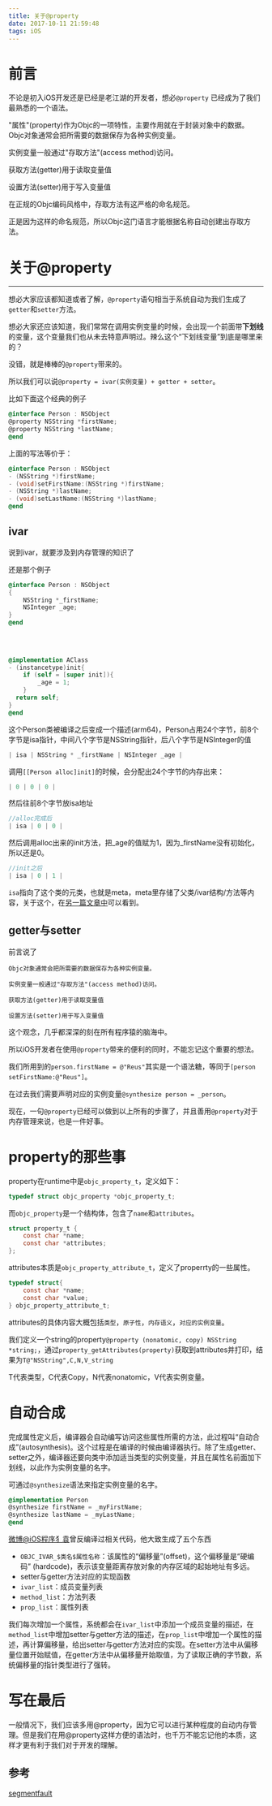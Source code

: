 ```yaml
---
title: 关于@property
date: 2017-10-11 21:59:48
tags: iOS
---
```


# 前言

不论是初入iOS开发还是已经是老江湖的开发者，想必`@property` 已经成为了我们最熟悉的一个语法。

"属性"(property)作为Objc的一项特性，主要作用就在于封装对象中的数据。Objc对象通常会把所需要的数据保存为各种实例变量。

实例变量一般通过"存取方法"(access method)访问。

获取方法(getter)用于读取变量值

设置方法(setter)用于写入变量值

在正规的Objc编码风格中，存取方法有这严格的命名规范。

正是因为这样的命名规范，所以Objc这门语言才能根据名称自动创建出存取方法。

# 关于@property

---

想必大家应该都知道或者了解，`@property`语句相当于系统自动为我们生成了`getter`和`setter`方法。

想必大家还应该知道，我们常常在调用实例变量的时候，会出现一个前面带**下划线**的变量，这个变量我们也从未去特意声明过。辣么这个“下划线变量”到底是哪里来的？

没错，就是棒棒的`@property`带来的。

所以我们可以说`@property = ivar(实例变量) + getter + setter`。

比如下面这个经典的例子

```objective-c
@interface Person : NSObject
@property NSString *firstName;
@property NSString *lastName;
@end
```

上面的写法等价于：

```objective-c
@interface Person : NSObject
- (NSString *)firstName;
- (void)setFirstName:(NSString *)firstName;
- (NSString *)lastName;
- (void)setLastName:(NSString *)lastName;
@end
```

## ivar

说到ivar，就要涉及到内存管理的知识了

还是那个例子

```objective-c
@interface Person : NSObject
{
    NSString *_firstName;
  	NSInteger _age;
}
@end

  
  
  
@implementation AClass
- (instancetype)init{
    if (self = [super init]){
        _age = 1;
    }
  return self;
}
@end
```

这个Person类被编译之后变成一个描述(arm64)，Person占用24个字节，前8个字节是isa指针，中间八个字节是NSString指针，后八个字节是NSInteger的值

```objective-c
| isa | NSString * _firstName | NSInteger _age |
```

调用`[[Person alloc]init]`的时候，会分配出24个字节的内存出来：

```objective-c
| 0 | 0 | 0 |
```

然后往前8个字节放isa地址

```objective-c
//alloc完成后
| isa | 0 | 0 |
```

然后调用alloc出来的init方法，把\_age的值赋为1，因为\_firstName没有初始化，所以还是0。

```objective-c
//init之后
| isa | 0 | 1 |
```

`isa`指向了这个类的元类，也就是meta，meta里存储了父类/ivar结构/方法等内容，关于这个，在[另一篇文章中](http://luoyangcan.top/2017/09/13/iOS%E5%86%85%E5%AD%98%E7%AE%A1%E7%90%86-ARC/)可以看到。

## getter与setter

前言说了

```
Objc对象通常会把所需要的数据保存为各种实例变量。

实例变量一般通过"存取方法"(access method)访问。

获取方法(getter)用于读取变量值

设置方法(setter)用于写入变量值

```

这个观念，几乎都深深的刻在所有程序猿的脑海中。

所以iOS开发者在使用`@property`带来的便利的同时，不能忘记这个重要的想法。

我们所用到的`person.firstName = @"Reus"`其实是一个语法糖，等同于`[person setFirstName:@"Reus"]`。

在过去我们需要声明对应的实例变量`@synthesize person = _person`。

现在，一句`@property`已经可以做到以上所有的步骤了，并且善用`@property`对于内存管理来说，也是一件好事。

# property的那些事

property在runtime中是`objc_property_t`，定义如下：

```objective-c
typedef struct objc_property *objc_property_t;
```

而`objc_property`是一个结构体，包含了`name`和`attributes`。

```objective-c
struct property_t {
    const char *name;
    const char *attributes;
};
```

attributes本质是`objc_property_attribute_t`，定义了properrty的一些属性。

```objective-c
typedef struct{
    const char *name;
 	const char *value;
} objc_property_attribute_t;
```

attributes的具体内容大概包括`类型`，`原子性`，`内存语义`，`对应的实例变量`。

我们定义一个string的property`@property (nonatomic, copy) NSString *string;`，通过`property_getAttributes(property)`获取到attributes并打印，结果为`T@"NSString",C,N,V_string`

T代表类型，C代表Copy，N代表nonatomic，V代表实例变量。

# 自动合成

完成属性定义后，编译器会自动编写访问这些属性所需的方法，此过程叫“自动合成”(autosynthesis)。这个过程是在编译的时候由编译器执行。除了生成getter、setter之外，编译器还要向类中添加适当类型的实例变量，并且在属性名前面加下划线，以此作为实例变量的名字。

可通过`@synthesize`语法来指定实例变量的名字。

```objective-c
@implementation Person
@synthesize firstName = _myFirstName;
@synthesize lastName = _myLastName;
@end
```

[微博@iOS程序犭袁](http://weibo.com/luohanchenyilong/)曾反编译过相关代码，他大致生成了五个东西

* `OBJC_IVAR_$类名$属性名称`：该属性的“偏移量”(offset)，这个偏移量是“硬编码” (hardcode)，表示该变量距离存放对象的内存区域的起始地址有多远。
* setter与getter方法对应的实现函数
* `ivar_list`：成员变量列表
* `method_list`：方法列表
* `prop_list`：属性列表

我们每次增加一个属性，系统都会在`ivar_list`中添加一个成员变量的描述，在`method_list`中增加setter与getter方法的描述，在`prop_list`中增加一个属性的描述，再计算偏移量，给出setter与getter方法对应的实现。在setter方法中从偏移量位置开始赋值，在getter方法中从偏移量开始取值，为了读取正确的字节数，系统偏移量的指针类型进行了强转。

# 写在最后

一般情况下，我们应该多用@property，因为它可以进行某种程度的自动内存管理。但是我们在用@property这样方便的语法时，也千万不能忘记他的本质，这样才更有利于我们对于开发的理解。

## 参考

[segmentfault](https://segmentfault.com/q/1010000000185056)